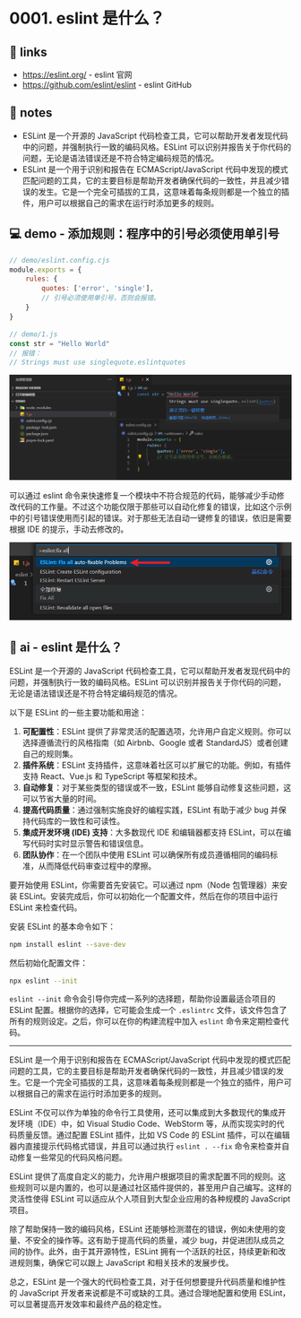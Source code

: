 # 0001. eslint 是什么？

## 🔗 links

- https://eslint.org/ - eslint 官网
- https://github.com/eslint/eslint - eslint GitHub

## 📒 notes

- ESLint 是一个开源的 JavaScript 代码检查工具，它可以帮助开发者发现代码中的问题，并强制执行一致的编码风格。ESLint 可以识别并报告关于你代码的问题，无论是语法错误还是不符合特定编码规范的情况。
- ESLint 是一个用于识别和报告在 ECMAScript/JavaScript 代码中发现的模式匹配问题的工具，它的主要目标是帮助开发者确保代码的一致性，并且减少错误的发生。它是一个完全可插拔的工具，这意味着每条规则都是一个独立的插件，用户可以根据自己的需求在运行时添加更多的规则。

## 💻 demo - 添加规则：程序中的引号必须使用单引号

```js
// demo/eslint.config.cjs
module.exports = {
    rules: {
        quotes: ['error', 'single'],
        // 引号必须使用单引号，否则会报错。
    }
}
```

```js
// demo/1.js
const str = "Hello World"
// 报错：
// Strings must use singlequote.eslintquotes
```

![](md-imgs/2024-09-29-10-29-42.png)

可以通过 eslint 命令来快速修复一个模块中不符合规范的代码，能够减少手动修改代码的工作量。不过这个功能仅限于那些可以自动化修复的错误，比如这个示例中的引号错误使用而引起的错误。对于那些无法自动一键修复的错误，依旧是需要根据 IDE 的提示，手动去修改的。

![](md-imgs/2024-09-29-10-32-20.png)

## 🤖 ai - eslint 是什么？

ESLint 是一个开源的 JavaScript 代码检查工具，它可以帮助开发者发现代码中的问题，并强制执行一致的编码风格。ESLint 可以识别并报告关于你代码的问题，无论是语法错误还是不符合特定编码规范的情况。

以下是 ESLint 的一些主要功能和用途：

1. **可配置性**：ESLint 提供了非常灵活的配置选项，允许用户自定义规则。你可以选择遵循流行的风格指南（如 Airbnb、Google 或者 StandardJS）或者创建自己的规则集。
2. **插件系统**：ESLint 支持插件，这意味着社区可以扩展它的功能。例如，有插件支持 React、Vue.js 和 TypeScript 等框架和技术。
3. **自动修复**：对于某些类型的错误或不一致，ESLint 能够自动修复这些问题，这可以节省大量的时间。
4. **提高代码质量**：通过强制实施良好的编程实践，ESLint 有助于减少 bug 并保持代码库的一致性和可读性。
5. **集成开发环境 (IDE) 支持**：大多数现代 IDE 和编辑器都支持 ESLint，可以在编写代码时实时显示警告和错误信息。
6. **团队协作**：在一个团队中使用 ESLint 可以确保所有成员遵循相同的编码标准，从而降低代码审查过程中的摩擦。

要开始使用 ESLint，你需要首先安装它。可以通过 npm（Node 包管理器）来安装 ESLint。安装完成后，你可以初始化一个配置文件，然后在你的项目中运行 ESLint 来检查代码。

安装 ESLint 的基本命令如下：

```bash
npm install eslint --save-dev
```

然后初始化配置文件：

```bash
npx eslint --init
```

`eslint --init` 命令会引导你完成一系列的选择题，帮助你设置最适合项目的 ESLint 配置。根据你的选择，它可能会生成一个 `.eslintrc` 文件，该文件包含了所有的规则设定。之后，你可以在你的构建流程中加入 `eslint` 命令来定期检查代码。

---

ESLint 是一个用于识别和报告在 ECMAScript/JavaScript 代码中发现的模式匹配问题的工具，它的主要目标是帮助开发者确保代码的一致性，并且减少错误的发生。它是一个完全可插拔的工具，这意味着每条规则都是一个独立的插件，用户可以根据自己的需求在运行时添加更多的规则。

ESLint 不仅可以作为单独的命令行工具使用，还可以集成到大多数现代的集成开发环境（IDE）中，如 Visual Studio Code、WebStorm 等，从而实现实时的代码质量反馈。通过配置 ESLint 插件，比如 VS Code 的 ESLint 插件，可以在编辑器内直接提示代码格式错误，并且可以通过执行 `eslint . --fix` 命令来检查并自动修复一些常见的代码风格问题。

ESLint 提供了高度自定义的能力，允许用户根据项目的需求配置不同的规则。这些规则可以是内置的，也可以是通过社区插件提供的，甚至用户自己编写。这样的灵活性使得 ESLint 可以适应从个人项目到大型企业应用的各种规模的 JavaScript 项目。

除了帮助保持一致的编码风格，ESLint 还能够检测潜在的错误，例如未使用的变量、不安全的操作等。这有助于提高代码的质量，减少 bug，并促进团队成员之间的协作。此外，由于其开源特性，ESLint 拥有一个活跃的社区，持续更新和改进规则集，确保它可以跟上 JavaScript 和相关技术的发展步伐。

总之，ESLint 是一个强大的代码检查工具，对于任何想要提升代码质量和维护性的 JavaScript 开发者来说都是不可或缺的工具。通过合理地配置和使用 ESLint，可以显著提高开发效率和最终产品的稳定性。